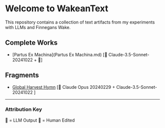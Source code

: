 # Welcome to WakeanText
This repository contains a collection of text artifacts from my experiments with LLMs and Finnegans Wake.

## Complete Works
- [Partus Ex Machina](Partus Ex Machina.md) [🤖 Claude-3.5-Sonnet-20241022 + 👤]

## Fragments
- [Global Harvest Hymn](Fragments/globalharvest.md) [🤖 Claude Opus 20240229 + Claude-3.5-Sonnet-20241022 ]

---
### Attribution Key
🤖 = LLM Output
👤 = Human Edited
